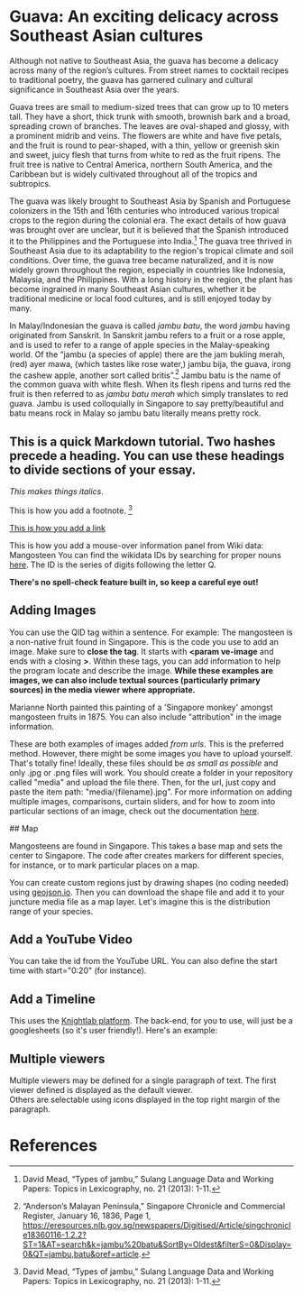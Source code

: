 # Guava: An exciting delicacy across Southeast Asian cultures
<param ve-config 
       title="Guava Essay"
       author="Dünya Gürses"
       banner="https://raw.githubusercontent.com/dgurses/guava/main/pictures/guava2.png"
       layout="vertical">
       
Although not native to Southeast Asia, the guava has become a delicacy across many of the region’s cultures. From street names to cocktail recipes to traditional poetry, the guava has garnered culinary and cultural significance in Southeast Asia over the years. 
<param ve-image 
       url="https://raw.githubusercontent.com/dgurses/guava/main/pictures/guava2.png"
       title="Guava drawing" 
       description="William Farquhar Collection of Natural History Drawings"
       attribution="National Museum of Singapore"
       license="CC BY-NC">

Guava trees are small to medium-sized trees that can grow up to 10 meters tall. They have a short, thick trunk with smooth, brownish bark and a broad, spreading crown of branches. The leaves are oval-shaped and glossy, with a prominent midrib and veins. The flowers are white and have five petals, and the fruit is round to pear-shaped, with a thin, yellow or greenish skin and sweet, juicy flesh that turns from white to red as the fruit ripens. The fruit tree is native to Central America, northern South America, and the Caribbean but is widely cultivated throughout all of the tropics and subtropics.
<param ve-image 
       url="https://raw.githubusercontent.com/dgurses/guava/main/pictures/guava2.png"
       title="Guava drawing" 
       description="William Farquhar Collection of Natural History Drawings"
       attribution="National Museum of Singapore"
       license="CC BY-NC">

The guava was likely brought to Southeast Asia by Spanish and Portuguese colonizers in the 15th and 16th centuries who introduced various tropical crops to the region during the colonial era. The exact details of how guava was brought over are unclear, but it is believed that the Spanish introduced it to the Philippines and the Portuguese into India.[^1] The guava tree thrived in Southeast Asia due to its adaptability to the region's tropical climate and soil conditions. Over time, the guava tree became naturalized, and it is now widely grown throughout the region, especially in countries like Indonesia, Malaysia, and the Philippines. With a long history in the region, the plant has become ingrained in many Southeast Asian cultures, whether it be traditional medicine or local food cultures, and is still enjoyed today by many.
<param ve-image 
       url="https://www.nas.gov.sg/archivesonline/watermark/picas_data/tn_pcd/19980007350-8262-3202-1113/img0086.jpg"
       title="Guava fruit" 
       description="Photo taken in 1989"
       attribution="National Archives of Singapore"
       license="CC BY-NC">

In Malay/Indonesian the guava is called *jambu batu*, the word *jambu* having originated from Sanskrit. In Sanskrit jambu refers to a fruit or a rose apple, and is used to refer to a range of apple species in the Malay-speaking world. Of the “jambu (a species of apple) there are the jam bukling merah, (red) ayer mawa, (which tastes like rose water,) jambu bija, the guava, irong the cashew apple, another sort called britis”.[^2] Jambu batu is the name of the common guava with white flesh. When its flesh ripens and turns red the fruit is then referred to as *jambu batu merah* which simply translates to red guava. Jambu is used colloquially in Singapore to say pretty/beautiful and batu means rock in Malay so jambu batu literally means pretty rock. 
<param ve-image 
       url="https://www.nas.gov.sg/archivesonline/watermark/picas_data/tn_pcd/19980007350-8262-3202-1113/img0086.jpg"
       title="Guava fruit" 
       description="Photo taken in 1989"
       attribution="National Archives of Singapore"
       license="CC BY-NC">


## This is a quick Markdown tutorial. Two hashes precede a heading. You can use these headings to divide sections of your essay.

*This makes things italics*. 

This is how you add a footnote. [^1]

[This is how you add a link](https://www.juncture-digital.org/KatherineMEnright/speciesstories/)

This is how you add a mouse-over information panel from Wiki data: <span eid="Q170662">Mangosteen</span>
You can find the wikidata IDs by searching for proper nouns [here](https://www.wikidata.org/wiki/Wikidata:Main_Page). The ID is the series of digits following the letter Q.

**There's no spell-check feature built in, so keep a careful eye out!**

## Adding Images
       
You can use the QID tag within a sentence. For example: The <span eid="Q170662">mangosteen</span> is a non-native fruit found in Singapore. This is the code you use to add an image. Make sure to **close the tag**. It starts with **<param ve-image** and ends with a closing **>**. Within these tags, you can add information to help the program locate and describe the image. **While these examples are images, we can also include textual sources (particularly primary sources) in the media viewer where appropriate.**
<param ve-image 
       url="https://iiif.wellcomecollection.org/image/V0044770/full/1338%2C/0/default.jpg"
       title="Mangosteen Photograph" 
       description="A mangosteen plant (Garcinia mangostana): fruiting branch and halved fruit. Photograph. Wellcome Collection.">
       
<span eid="Q271648">Marianne North</span> painted this painting of a 'Singapore monkey' amongst mangosteen fruits in 1875. You can also include "attribution" in the image information.
<param ve-image 
       url="https://d3d00swyhr67nd.cloudfront.net/w1200h1200/collection/LSW/RBGM/LSW_RBGM_MN_CD6_577-001.jpg"
       title="Flowers and Fruit of the Mangosteen, and a Singapore Monkey" 
       description="Held by Kew Gardens."
       attribution="Marianne North"
       license="CC BY-NC">
       
These are both examples of images added *from urls*. This is the preferred method. However, there might be some images you have to upload yourself. That's totally fine! Ideally, these files should be *as small as possible* and only .jpg or .png files will work. You should create a folder in your repository called "media" and upload the file there. Then, for the url, just copy and paste the item path: "media/{filename}.jpg". For more information on adding multiple images, comparisons, curtain sliders, and for how to zoom into particular sections of an image, check out the documentation [here](https://github.com/JSTOR-Labs/juncture/wiki/Visual-Essay-Image-Tag).
<param ve-image 
       url="https://raw.githubusercontent.com/dgurses/guava/1add87395eb2bc0a4e8d2c8b8bb362cbe91cedf2/pictures/guava.png"
       title="Victoria crowned pigeon"
       attribution="Katherine Enright">     
## Map

Mangosteens are found in Singapore. This takes a base map and sets the center to Singapore. The code after creates markers for different species, for instance, or to mark particular places on a map.
<param ve-map center="1.35, 103.9" zoom="11">
<param ve-map-marker
       url="https://leafletjs.com/examples/custom-icons/leaf-green.png"
       coords="1.3621, 103.8198"
       size="38, 95"
       iconAnchor="22, 94"
       shadowUrl="https://leafletjs.com/examples/custom-icons/leaf-shadow.png"
       shadowSize="50, 64">
<param ve-map-marker
url="https://upload.wikimedia.org/wikipedia/commons/thumb/9/9a/Pinz%C3%B3n_azul_de_Gran_Canaria_%28macho%29%2C_M._A._Pe%C3%B1a.jpg/220px-Pinz%C3%B3n_azul_de_Gran_Canaria_%28macho%29%2C_M._A._Pe%C3%B1a.jpg"
       coords="1.4126, 103.9577"
       size="129, 170"
       circle="true">
    
    
You can create custom regions just by drawing shapes (no coding needed) using [geojson.io](https://geojson.io/#map=2/0/20). Then you can download the shape file and add it to your juncture media file as a map layer. Let's imagine this is the distribution range of your species.

<param ve-map center="1.35, 103.9" zoom="2">
<param ve-map-layer geojson url="/media/demomap.geojson" title="Sample Distribution"> 

## Add a YouTube Video
You can take the id from the YouTube URL. You can also define the start time with start="0:20" (for instance).
<param ve-video id="5upF4rJUxC4" title="NYBG 2019 Corpse Flower Timelapse">

## Add a Timeline
This uses the [Knightlab platform](https://timeline.knightlab.com/). The back-end, for you to use, will just be a googlesheets (so it's user friendly!). Here's an example:
<param ve-knightlab-timeline source="1T9E8QZRT7ZFFmb55uLpJUSnELKuqSsXlLmNuVXvOC_I" timenav-position="bottom" hash-bookmark="false" initial-zoom="1" height="640">


## Multiple viewers

Multiple viewers may be defined for a single paragraph of text.  The first viewer defined is displayed as the default viewer.  
Others are selectable using icons displayed in the top right margin of the paragraph.
<param ve-image 
       url="https://iiif.wellcomecollection.org/image/V0044770/full/1338%2C/0/default.jpg"
       title="Mangosteen Photograph" 
       description="A mangosteen plant (Garcinia mangostana): fruiting branch and halved fruit. Photograph. Wellcome Collection.">
<param ve-map center="Q334" zoom="11" prefer-geojson>

# References

[^1]: David Mead, “Types of jambu,” Sulang Language Data and Working Papers: Topics in Lexicography, no. 21 (2013): 1-11.
[^2]: “Anderson’s Malayan Peninsula,” Singapore Chronicle and Commercial Register, January 16, 1836, Page 1, https://eresources.nlb.gov.sg/newspapers/Digitised/Article/singchronicle18360116-1.2.2?ST=1&AT=search&k=jambu%20batu&SortBy=Oldest&filterS=0&Display=0&QT=jambu,batu&oref=article.
